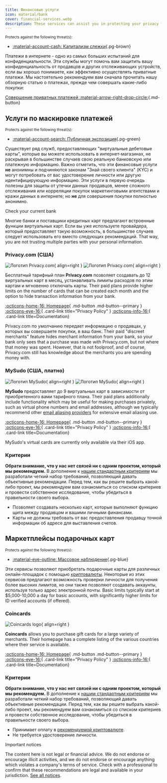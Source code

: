 ```yaml
---
title: Финансовые услуги
icon: material/bank
cover: financial-services.webp
description: These services can assist you in protecting your privacy from merchants and other trackers, which is one of the biggest challenges to privacy today.
---
```


<small>Protects against the following threat(s):</small>

- [:material-account-cash: Капитализм слежки](basics/common-threats.md#surveillance-as-a-business-model ""){.pg-brown}

Платежи в интернете - одно из самых больших испытаний для конфиденциальности. Эти службы могут помочь вам защитить вашу конфиденциальность от продавцов и других отслеживающих устройств, если вы хорошо понимаете, как эффективно осуществлять приватные платежи. Мы настоятельно рекомендуем вам сначала прочитать нашу обзорную статью о платежах, прежде чем совершать какие-либо покупки:

[Совершение приватных платежей :material-arrow-right-drop-circle:](advanced/payments.md ""){.md-button}

## Услуги по маскировке платежей

<small>Protects against the following threat(s):</small>

- [:material-account-search: Публичная экспозиция](basics/common-threats.md#limiting-public-information ""){.pg-green}

Существует ряд служб, предоставляющих "виртуальные дебетовые карты", которые вы можете использовать в интернет-магазинах, не раскрывая в большинстве случаев свою реальную банковскую или платежную информацию. Важно отметить, что эти финансовые услуги **не** анонимны и подчиняются законам "Знай своего клиента" (KYC) и могут потребовать от вас удостоверение личности или другую идентифицирующую информацию. Эти услуги в первую очередь полезны для защиты от утечки данных продавцов, менее сложного отслеживания или корреляции покупок маркетинговыми агентствами и кражи данных в интернете; но **не** для совершения покупки полностью анонимно.

<div class="admonition tip" markdown>
<p class="admonition-title">Check your current bank</p>

Многие банки и поставщики кредитных карт предлагают встроенные функции виртуальных карт. Если вы уже используете провайдера, который предоставляет такую возможность, в большинстве случаев следует использовать его вместо следующих рекомендаций. That way, you are not trusting multiple parties with your personal information.

</div>

### Privacy.com (США)

<div class="admonition recommendation" markdown>

![Логотип Privacy.com](assets/img/financial-services/privacy_com.svg#only-light){ align=right }
![Логотип Privacy.com](assets/img/financial-services/privacy_com-dark.svg#only-dark){ align=right }

Бесплатный тарифный план **Privacy.com** позволяет создавать до 12 виртуальных карт в месяц, устанавливать лимиты расходов по этим картам и мгновенно отключать карты. Their paid plans provide higher limits on the number of cards that can be created each month and the option to hide transaction information from your bank.

[:octicons-home-16: Homepage](https://privacy.com){ .md-button .md-button--primary }
[:octicons-eye-16:](https://privacy.com/privacy-policy){ .card-link title="Privacy Policy" }
[:octicons-info-16:](https://support.privacy.com){ .card-link title=Documentation}

</details>

</div>

Privacy.com по умолчанию передает информацию о продавцах, у которых вы совершаете покупки, в ваш банк. Their paid "discreet merchants" feature hides merchant information from your bank, so your bank only sees that a purchase was made with Privacy.com, but not where that money was spent. However, that is not foolproof, and of course, Privacy.com still has knowledge about the merchants you are spending money with.

### MySudo (США, платно)

<div class="admonition recommendation" markdown>

![Логотип MySudo](assets/img/financial-services/mysudo.svg#only-light){ align=right }
![Логотип MySudo](assets/img/financial-services/mysudo-dark.svg#only-dark){ align=right }

**MySudo** предоставляет до 9 виртуальных карт в зависимости от приобретенного вами тарифного плана. Their paid plans additionally include functionality which may be useful for making purchases privately, such as virtual phone numbers and email addresses, although we typically recommend other [email aliasing providers](email-aliasing.md) for extensive email aliasing use.

[:octicons-home-16: Homepage](https://mysudo.com){ .md-button .md-button--primary }
[:octicons-eye-16:](https://anonyome.com/privacy-policy){ .card-link title="Privacy Policy" }
[:octicons-info-16:](https://support.mysudo.com){ .card-link title=Documentation}

</details>

</div>

MySudo's virtual cards are currently only available via their iOS app.

### Критерии

**Обрати внимание, что у нас нет связей ни с одним проектом, который мы рекомендуем.** В дополнение к [нашим стандартным критериям](about/criteria.md) мы разработали четкий набор требований, позволяющий давать объективные рекомендации. Перед тем, как вы решите выбрать какой-либо проект, мы рекомендуем вам ознакомиться со списком критериев и провести собственное исследование, чтобы убедиться в правильности своего выбора.

- Позволяет создавать несколько карт, которые выполняют функцию щита между продавцом и вашими личными финансами.
- Карты не должны требовать от вас предоставления продавцу точной информации об адресе для выставления счетов.

## Маркетплейсы подарочных карт

<small>Protects against the following threat(s):</small>

- [:material-eye-outline: Массовое наблюдение](basics/common-threats.md#mass-surveillance-programs ""){.pg-blue}

Эти сервисы позволяют приобретать подарочные карты для различных онлайн-площадок с помощью [криптовалюты](cryptocurrency.md). Некоторые из этих сервисов предлагают возможность проверки личности для получения более высоких лимитов, но они также позволяют создавать аккаунты, используя только адрес электронной почты. Basic limits typically start at $5,000-10,000 a day for basic accounts, with significantly higher limits for ID verified accounts (if offered).

### Coincards

<div class="admonition recommendation" markdown>

![Coincards logo](assets/img/financial-services/coincards.svg){ align=right }

**Coincards** allows you to purchase gift cards for a large variety of merchants. Their homepage has a complete listing of the various countries where their service is available.

[:octicons-home-16: Homepage](https://coincards.com){ .md-button .md-button--primary }
[:octicons-eye-16:](https://coincards.com/privacy-policy){ .card-link title="Privacy Policy" }
[:octicons-info-16:](https://coincards.com/frequently-asked-questions){ .card-link title=Documentation}

</details>

</div>

### Критерии

**Обрати внимание, что у нас нет связей ни с одним проектом, который мы рекомендуем.** В дополнение к [нашим стандартным критериям](about/criteria.md) мы разработали четкий набор требований, позволяющий давать объективные рекомендации. Перед тем, как вы решите выбрать какой-либо проект, мы рекомендуем вам ознакомиться со списком критериев и провести собственное исследование, чтобы убедиться в правильности своего выбора.

- Принимает оплату в [рекомендуемой криптовалюте](cryptocurrency.md).
- Не требуется удостоверение личности.

<div class="admonition tip" markdown>
<p class="admonition-title">Important notices</p>

The content here is not legal or financial advice. We do not endorse or encourage illicit activities, and we do not endorse or encourage anything which violates a company's terms of service. Check with a professional to confirm that these recommendations are legal and available in your jurisdiction. [See all notices](about/notices.md).

</div>
